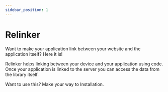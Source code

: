 ```yaml
---
sidebar_position: 1
---
```


# Relinker

Want to make your application link between your website and the application itself? Here it is!  

Relinker helps linking between your device and your application using code.  
Once your application is linked to the server you can access the data from the library itself.

Want to use this? Make your way to Installation.

